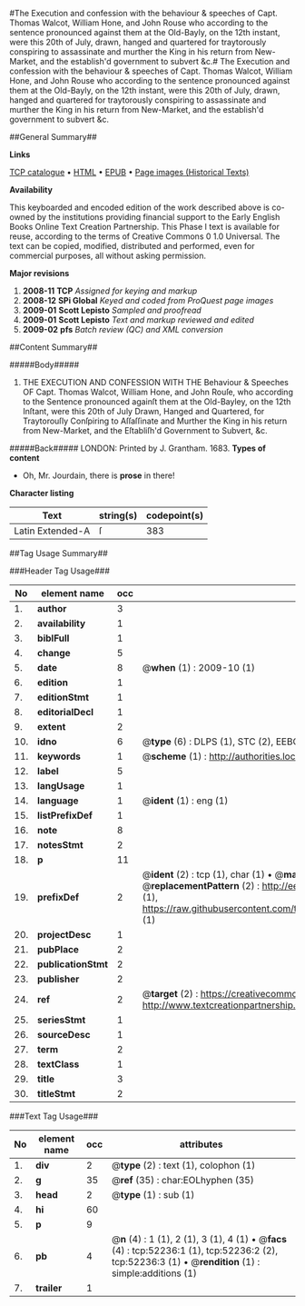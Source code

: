 #The Execution and confession with the behaviour & speeches of Capt. Thomas Walcot, William Hone, and John Rouse who according to the sentence pronounced against them at the Old-Bayly, on the 12th instant, were this 20th of July, drawn, hanged and quartered for traytorously conspiring to assassinate and murther the King in his return from New-Market, and the establish'd government to subvert &c.#
The Execution and confession with the behaviour & speeches of Capt. Thomas Walcot, William Hone, and John Rouse who according to the sentence pronounced against them at the Old-Bayly, on the 12th instant, were this 20th of July, drawn, hanged and quartered for traytorously conspiring to assassinate and murther the King in his return from New-Market, and the establish'd government to subvert &c.

##General Summary##

**Links**

[TCP catalogue](http://www.ota.ox.ac.uk/tcp/)  • 
[HTML](http://tei.it.ox.ac.uk/tcp/Texts-HTML/free/A39/A39038.html)  • 
[EPUB](http://tei.it.ox.ac.uk/tcp/Texts-EPUB/free/A39/A39038.epub) • 
[Page images (Historical Texts)](https://data.historicaltexts.jisc.ac.uk/view?pubId=eebo-12001881e&pageId=eebo-12001881e-52236-1)

**Availability**

This keyboarded and encoded edition of the
	       work described above is co-owned by the institutions
	       providing financial support to the Early English Books
	       Online Text Creation Partnership. This Phase I text is
	       available for reuse, according to the terms of Creative
	       Commons 0 1.0 Universal. The text can be copied,
	       modified, distributed and performed, even for
	       commercial purposes, all without asking permission.

**Major revisions**

1. __2008-11__ __TCP__ *Assigned for keying and markup*
1. __2008-12__ __SPi Global__ *Keyed and coded from ProQuest page images*
1. __2009-01__ __Scott Lepisto__ *Sampled and proofread*
1. __2009-01__ __Scott Lepisto__ *Text and markup reviewed and edited*
1. __2009-02__ __pfs__ *Batch review (QC) and XML conversion*

##Content Summary##

#####Body#####

1. THE EXECUTION AND CONFESSION WITH THE Behaviour & Speeches OF Capt. Thomas Walcot, William Hone, and John Rouſe, who according to the Sentence pronounced againſt them at the Old-Bayley, on the 12th Inſtant, were this 20th of July Drawn, Hanged and Quartered, for Traytorouſly Conſpiring to Aſſaſſinate and Murther the King in his return from New-Market, and the Eſtabliſh'd Government to Subvert, &c.

#####Back#####
LONDON: Printed by J. Grantham. 1683.
**Types of content**

  * Oh, Mr. Jourdain, there is **prose** in there!

**Character listing**


|Text|string(s)|codepoint(s)|
|---|---|---|
|Latin Extended-A|ſ|383|

##Tag Usage Summary##

###Header Tag Usage###

|No|element name|occ|attributes|
|---|---|---|---|
|1.|__author__|3||
|2.|__availability__|1||
|3.|__biblFull__|1||
|4.|__change__|5||
|5.|__date__|8| @__when__ (1) : 2009-10 (1)|
|6.|__edition__|1||
|7.|__editionStmt__|1||
|8.|__editorialDecl__|1||
|9.|__extent__|2||
|10.|__idno__|6| @__type__ (6) : DLPS (1), STC (2), EEBO-CITATION (1), OCLC (1), VID (1)|
|11.|__keywords__|1| @__scheme__ (1) : http://authorities.loc.gov/ (1)|
|12.|__label__|5||
|13.|__langUsage__|1||
|14.|__language__|1| @__ident__ (1) : eng (1)|
|15.|__listPrefixDef__|1||
|16.|__note__|8||
|17.|__notesStmt__|2||
|18.|__p__|11||
|19.|__prefixDef__|2| @__ident__ (2) : tcp (1), char (1)  •  @__matchPattern__ (2) : ([0-9\-]+):([0-9IVX]+) (1), (.+) (1)  •  @__replacementPattern__ (2) : http://eebo.chadwyck.com/downloadtiff?vid=$1&page=$2 (1), https://raw.githubusercontent.com/textcreationpartnership/Texts/master/tcpchars.xml#$1 (1)|
|20.|__projectDesc__|1||
|21.|__pubPlace__|2||
|22.|__publicationStmt__|2||
|23.|__publisher__|2||
|24.|__ref__|2| @__target__ (2) : https://creativecommons.org/publicdomain/zero/1.0/ (1), http://www.textcreationpartnership.org/docs/. (1)|
|25.|__seriesStmt__|1||
|26.|__sourceDesc__|1||
|27.|__term__|2||
|28.|__textClass__|1||
|29.|__title__|3||
|30.|__titleStmt__|2||


###Text Tag Usage###

|No|element name|occ|attributes|
|---|---|---|---|
|1.|__div__|2| @__type__ (2) : text (1), colophon (1)|
|2.|__g__|35| @__ref__ (35) : char:EOLhyphen (35)|
|3.|__head__|2| @__type__ (1) : sub (1)|
|4.|__hi__|60||
|5.|__p__|9||
|6.|__pb__|4| @__n__ (4) : 1 (1), 2 (1), 3 (1), 4 (1)  •  @__facs__ (4) : tcp:52236:1 (1), tcp:52236:2 (2), tcp:52236:3 (1)  •  @__rendition__ (1) : simple:additions (1)|
|7.|__trailer__|1||
